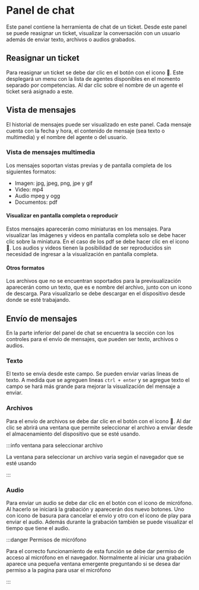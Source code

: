# Panel de chat

Este panel contiene la herramienta de chat de un ticket. Desde este panel se puede reasignar un ticket, visualizar la conversación con un usuario además de enviar texto, archivos o audios grabados.

## Reasignar un ticket

Para reasignar un ticket se debe dar clic en el botón con el icono 🔄. Este desplegará un menu con la lista de agentes disponibles en el momento separado por competencias. Al dar clic sobre el nombre de un agente el ticket será asignado a este.

## Vista de mensajes

El historial de mensajes puede ser visualizado en este panel. Cada mensaje cuenta con la fecha y hora, el contenido de mensaje (sea texto o multimedia) y el nombre del agente o del usuario.

### Vista de mensajes multimedia

Los mensajes soportan vistas previas y de pantalla completa de los siguientes formatos:

- Imagen: jpg, jpeg, png, jpe y gif
- Video: mp4
- Audio mpeg y ogg
- Documentos: pdf

#### Visualizar en pantalla completa o reproducir

Estos mensajes aparecerán como miniaturas en los mensajes. Para visualizar las imágenes y videos en pantalla completa solo se debe hacer clic sobre la miniatura. En el caso de los pdf se debe hacer clic en el icono 🔎. Los audios y videos tienen la posibilidad de ser reproducidos sin necesidad de ingresar a la visualización en pantalla completa.

#### Otros formatos

Los archivos que no se encuentran soportados para la previsualización aparecerán como un texto, que es e nombre del archivo, junto con un icono de descarga. Para visualizarlo se debe descargar en el dispositivo desde donde se esté trabajando.

## Envío de mensajes

En la parte inferior del panel de chat se encuentra la sección con los controles para el envío de mensajes, que pueden ser texto, archivos o audios.

### Texto

El texto se envía desde este campo. Se pueden enviar varias lineas de texto. A medida que se agreguen lineas `ctrl + enter` y se agregue texto el campo se hará más grande para mejorar la visualización del mensaje a enviar.

### Archivos

Para el envío de archivos se debe dar clic en el botón con el icono 📎. Al dar clic se abrirá una ventana que permite seleccionar el archivo a enviar desde el almacenamiento del dispositivo que se esté usando.

:::info ventana para seleccionar archivo

La ventana para seleccionar un archivo varia según el navegador que se esté usando

:::

### Audio

Para enviar un audio se debe dar clic en el botón con el icono de micrófono. Al hacerlo se iniciará la grabación y aparecerán dos nuevo botones. Uno con icono de basura para cancelar el envío y otro con el icono de play para enviar el audio. Además durante la grabación también se puede visualizar el tiempo que tiene el audio.

:::danger Permisos de micrófono

Para el correcto funcionamiento de esta función se debe dar permiso de acceso al micrófono en el navegador. Normalmente al iniciar una grabación aparece una pequeña ventana emergente preguntando si se desea dar permiso a la pagina para usar el micrófono

:::